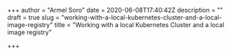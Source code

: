 +++
author = "Armel Soro"
date = 2020-06-08T17:40:42Z
description = ""
draft = true
slug = "working-with-a-local-kubernetes-cluster-and-a-local-image-registry"
title = "Working with a local Kubernetes Cluster and a local image registry"

+++




